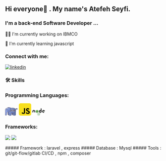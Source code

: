 ## Hi everyone👋 . My name's Atefeh Seyfi.
### I'm a back-end Software Developer ...
👩‍💻 I'm currently working on IBMCO

🧠 I'm currently learning javascript

### Connect with me:
[![linkedin](https://img.shields.io/badge/linkedin-0A66C2?style=for-the-badge&logo=linkedin&logoColor=white)](https://www.linkedin.com/in/atefeh-seyfi)

### 🛠 Skills
<h3 align="left">Programming Languages:</h3>  
  <p align="left"> 
  <img src="https://raw.githubusercontent.com/pkkulhari/pkkulhari/master/icons/php.svg" width="40"/>
  <img src="https://raw.githubusercontent.com/pkkulhari/pkkulhari/master/icons/js.svg" width="40"/>
  <img src="https://raw.githubusercontent.com/pkkulhari/pkkulhari/master/icons/nodejs.svg" width="40"/>
</p>

<h3 align="left">Frameworks:</h3>  
    <p align="left"> 
    <img src="https://raw.githubusercontent.com/pkkulhari/atefeh-syf/master/icons/laravel.svg" width="40"/>
    <img src="https://raw.githubusercontent.com/pkkulhari/atefeh-syf/master/icons/expressjs.svg" width="40"/> 
</p>
##### Framework : laravel , express 
##### Database : Mysql 
##### Tools : git/git-flow/gitlab CI/CD , npm , composer
